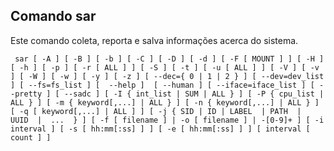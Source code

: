 ## Comando sar

Este comando coleta, reporta e salva informações acerca do sistema.


`` 
sar [ -A ] [ -B ] [ -b ] [ -C ] [ -D ] [ -d ] [ -F [ MOUNT ] ] [ -H ] [ -h ] [ -p ] [ -r [ ALL ] ] [ -S ] [ -t ] [ -u [
       ALL ] ] [ -V ] [ -v ] [ -W ] [ -w ] [ -y ] [ -z ] [ --dec={ 0 | 1 | 2 } ] [ --dev=dev_list ] [ --fs=fs_list ] [  --help
       ]  [ --human ] [ --iface=iface_list ] [ --pretty ] [ --sadc ] [ -I { int_list | SUM | ALL } ] [ -P { cpu_list | ALL } ]
       [ -m { keyword[,...] | ALL } ] [ -n { keyword[,...] | ALL } ] [ -q [ keyword[,...] | ALL ] ] [ -j { SID | ID | LABEL  |
       PATH  |  UUID  |  ...  } ] [ -f [ filename ] | -o [ filename ] | -[0-9]+ ] [ -i interval ] [ -s [ hh:mm[:ss] ] ] [ -e [
       hh:mm[:ss] ] ] [ interval [ count ] ]
`` 